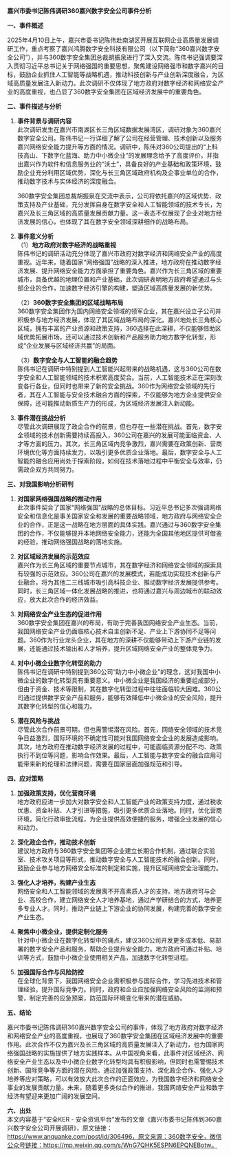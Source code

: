 **嘉兴市委书记陈伟调研360嘉兴数字安全公司事件分析**

**一、事件概述**

2025年4月10日上午，嘉兴市委书记陈伟赴南湖区开展互联网企业高质量发展调研工作，重点考察了嘉兴鸿腾数字安全科技有限公司（以下简称“360嘉兴数字安全公司”），并与360数字安全集团总裁胡振泉进行了深入交流。陈伟书记强调要深入贯彻习近平总书记关于网络强国的重要思想，聚焦建设网络强市和数字嘉兴的目标，鼓励企业抓住人工智能等战略机遇，推动科技创新与产业创新深度融合，为区域高质量发展注入新动力。此次调研不仅体现了地方政府对数字经济和网络安全产业的高度重视，也凸显了360数字安全集团在区域经济发展中的重要角色。

**二、事件描述与分析**

1. **事件背景与调研内容**  
   此次调研发生在嘉兴市南湖区长三角区域数据发展湾区，调研对象为360嘉兴数字安全公司。陈伟书记一行详细了解了公司在经营管理、技术创新以及服务嘉兴网络安全能力提升等方面的情况。调研中，陈伟对360公司提出的“上科技高山、下数字化蓝海、助力中小微企业”的发展理念给予了高度评价，并指出嘉兴作为软件和信息服务业的“沃土”，具备良好的产业基础和政策环境，鼓励企业充分利用区域优势，深化与长三角区域政府机构及企事业单位的合作，推动数字技术与实体经济的深度融合。

   360数字安全集团总裁胡振泉在交流中表示，公司将依托嘉兴的区域优势、政策支持及产业基础，充分发挥自身在数字安全和人工智能领域的技术专长，为嘉兴及长三角区域的高质量发展贡献力量。这一表态不仅展现了企业对地方经济发展的信心，也体现了其在数字安全领域深耕细作的战略布局。

2. **事件意义分析**  
   （1）**地方政府对数字经济的战略重视**  
   陈伟书记的调研活动充分体现了嘉兴市政府对数字经济和网络安全产业的高度重视。近年来，随着国家“网络强国”战略的深入推进，地方政府在推动数字经济发展、提升网络安全能力方面承担了重要角色。嘉兴作为长三角区域的重要城市，具备优越的地理位置和产业基础，此次调研表明地方政府希望通过与头部企业的合作，加速数字经济引擎的构建，塑造区域高质量发展的新优势。

   （2）**360数字安全集团的区域战略布局**  
   360数字安全集团作为国内网络安全领域的领军企业，其在嘉兴设立子公司并积极参与地方经济发展，体现了其区域战略布局的深化。嘉兴地处长三角核心区域，拥有丰富的产业资源和政策支持，360选择在此深耕，不仅能够借助区域优势拓展市场，还可以通过技术创新和产品服务助力地方数字化转型，形成“企业发展与区域经济共赢”的局面。

   （3）**数字安全与人工智能的融合趋势**  
   陈伟书记在调研中特别提到人工智能兴起带来的战略机遇，这与360公司在数字安全和人工智能领域的技术积累高度契合。当前，人工智能技术正在深刻改变各行各业，但同时也带来了新的安全挑战。360作为网络安全领域的先行者，其在人工智能与安全技术融合方面的探索，不仅能够为地方企业提供安全保障，还可能推动新质生产力的形成，为区域经济发展注入新动能。

3. **事件潜在挑战分析**  
   尽管此次调研展现了政企合作的前景，但也存在一些潜在挑战。首先，数字安全领域的技术创新需要持续高投入，360公司在嘉兴的发展可能面临资金、人才等方面的压力。其次，长三角区域内竞争激烈，嘉兴需要在政策创新、营商环境优化等方面持续发力，以吸引更多优质企业落地。最后，数字安全与人工智能的融合应用尚处于探索阶段，如何在技术落地过程中平衡安全与效率，仍需政企双方共同努力。

**三、对我国影响分析研判**

1. **对国家网络强国战略的推动作用**  
   此次事件契合了国家“网络强国”战略的总体目标。习近平总书记多次强调网络安全和信息化是事关国家安全和发展的重要战略领域，地方政府与网络安全企业的合作，正是这一战略在地方层面的具体实践。嘉兴通过与360数字安全集团的合作，不仅能够提升本地网络安全能力，还能为全国其他地区提供可借鉴的经验，推动网络强国战略的落地实施。

2. **对区域经济发展的示范效应**  
   嘉兴作为长三角区域的重要节点城市，其在数字经济和网络安全领域的探索具有较强的示范效应。360公司在嘉兴的发展模式，若能成功实现技术创新与产业融合，将为其他二三线城市吸引高科技企业、推动数字经济发展提供参考。同时，长三角区域一体化发展战略的推进，也将通过嘉兴与周边城市的联动效应，放大此次合作的经济效益。

3. **对网络安全产业生态的促进作用**  
   360数字安全集团在嘉兴的布局，有助于完善我国网络安全产业生态。当前，我国网络安全产业仍面临核心技术自主创新不足、产业上下游协同不足等问题。360作为行业龙头企业，其在地方的深耕不仅能够带动上下游产业链的发展，还能通过技术输出和人才培养，提升区域网络安全产业的整体竞争力。

4. **对中小微企业数字化转型的助力**  
   陈伟书记在调研中特别提到360公司“助力中小微企业”的理念，这对我国中小微企业的数字化转型具有重要意义。中小微企业是我国经济的重要组成部分，但由于资金、技术等限制，其在数字化转型过程中往往面临较大困难。360公司通过提供数字安全产品和服务，能够有效降低中小微企业的安全风险，提升其数字化转型的信心和能力。

5. **潜在风险与挑战**  
   尽管此次合作前景可期，但也需警惕潜在风险。首先，网络安全领域的技术竞争日益激烈，国际环境的不确定性可能对我国网络安全企业的发展造成影响。其次，地方政府在推动数字经济发展的过程中，可能面临资源分配不均、政策执行不到位等问题，影响合作效果。最后，人工智能与数字安全的融合应用可能带来新的伦理和法律问题，需要在国家层面加强规范和引导。

**四、应对策略**

1. **加强政策支持，优化营商环境**  
   地方政府应进一步加大对数字安全和人工智能产业的政策支持力度，通过税收优惠、资金补贴、人才引进等措施，吸引更多优质企业落地。同时，优化营商环境，简化行政审批流程，为企业提供高效便捷的服务，增强企业发展的信心和动力。

2. **深化政企合作，推动技术创新**  
   建议地方政府与360数字安全集团等企业建立长期合作机制，通过联合实验室、技术攻关项目等形式，推动数字安全与人工智能技术的融合创新。同时，鼓励企业参与地方网络安全标准的制定和实施，提升区域网络安全治理能力。

3. **强化人才培养，构建产业生态**  
   网络安全和人工智能领域的发展离不开高素质人才的支持。地方政府可与企业、高校合作，建立网络安全人才培养基地，通过产学研结合的方式，培养更多专业人才。同时，推动产业链上下游企业的协同发展，构建完善的数字安全产业生态。

4. **聚焦中小微企业，提供定制化服务**  
   针对中小微企业在数字化转型中的痛点，建议360公司开发更多成本低、易部署的数字安全产品和服务，帮助企业提升安全能力。地方政府可通过补贴、培训等方式，鼓励中小微企业使用相关产品，加速数字化转型进程。

5. **加强国际合作与风险防控**  
   在全球化背景下，我国网络安全企业需积极参与国际合作，学习先进技术和管理经验，提升国际竞争力。同时，政府和企业应加强网络安全风险的监测和预警，制定完善的应急预案，防范国际环境变化带来的潜在威胁。

**五、结论**

嘉兴市委书记陈伟调研360嘉兴数字安全公司的事件，体现了地方政府对数字经济和网络安全产业的高度重视，也展现了360数字安全集团在区域经济发展中的重要作用。此次合作不仅为嘉兴及长三角区域的高质量发展注入了新动力，也为国家网络强国战略的实施提供了地方实践样本。从中国视角来看，此事件对区域经济、网络安全产业生态以及中小微企业数字化转型均具有积极影响，但同时也需警惕技术创新、国际竞争等方面的潜在风险。通过加强政策支持、深化政企合作、强化人才培养等应对策略，可以有效放大此次合作的正面效应，为我国数字经济和网络安全事业的发展贡献力量。未来，随着更多类似合作的推进，我国网络安全产业和数字经济有望迎来更加广阔的发展空间。

**六、出处**  
本文内容基于“安全KER - 安全资讯平台”发布的文章《嘉兴市委书记陈伟到360嘉兴数字安全公司开展调研》，原文链接：https://www.anquanke.com/post/id/306496，原文来源：360数字安全，微信公众号链接：https://mp.weixin.qq.com/s/WnG7QHK5ESPN6EPQNEBotw。